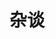 ---
title: 杂谈
description: 歪比八卜
slug: bullshit

style:
    background: "#1f1e33"
    color: "#fff"
---